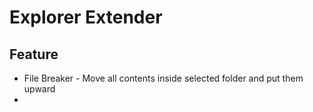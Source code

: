 # Explorer Extender

## Feature

- File Breaker - Move all contents inside selected folder and put them upward
- 
